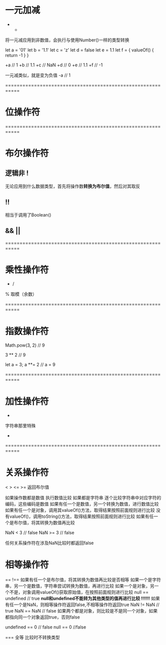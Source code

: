 # 一元加减
+ -

将一元减应用到非数值，会执行与使用Number()一样的类型转换

let a = '01'
let b = '1.1'
let c = 'z'
let d = false
let e = 1.1
let f = {
  valueOf() {
    return -1
  }
}

+a // 1
+b // 1.1
+c // NaN
+d // 0
+e // 1.1
+f // -1

一元减类似，就是变为负值
-a // 1

===========================================================

# 位操作符

===========================================================

# 布尔操作符
## 逻辑非 !

无论应用到什么数据类型，首先将操作数**转换为布尔值**，然后对其取反

## !!
相当于调用了Boolean()

## && ||

===========================================================

# 乘性操作符

* / 

% 取模（余数）

===========================================================

# 指数操作符

Math.pow(3, 2) // 9

3 ** 2 // 9

let a = 3;
a **= 2 // a = 9 

===========================================================

# 加性操作符

+ 
字符串那里特殊

-

===========================================================

# 关系操作符

< > <= >=
返回布尔值

如果操作数都是数值 执行数值比较
如果都是字符串 逐个比较字符串中对应字符的编码，这些编码是数值
如果有任一个是数值，另一个转换为数值，进行数值比较
如果有任一个是对象，调用其valueOf()方法，取得结果按照前面规则进行比较
  没有valueOf()，调用toString()方法，取得结果按照前面规则进行比较
如果有任一个是布尔值，将其转换为数值再比较

NaN < 3 // false
NaN >= 3 // false

任何关系操作符在涉及NaN比较时都返回false

# 相等操作符

== !==
如果有任一个是布尔值，将其转换为数值再比较是否相等
如果一个是字符串，另一个是数值，字符串尝试转换为数值，再进行比较
如果一个是对象，另一个不是，对象调用valueOf()获取原始值，在按照前面规则进行比较
null == undefined // true
**null和undefined不能转为其他类型的值再进行比较 !!!!!!**
如果有任一个是NaN，则相等操作符返回false,不相等操作符返回true
NaN != NaN // true
NaN == NaN // false
如果两个都是对象，则比较是不是同一个对象，如果都指向同一个对象返回true，否则false

undefined == 0 // false
null == 0 //false


=== 全等
比较时不转换类型







